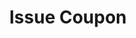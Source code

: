 ---
title: Issue Coupon
api:
  file: customer-v11.json
  operationId: issue-coupon-_
hidden: false
---